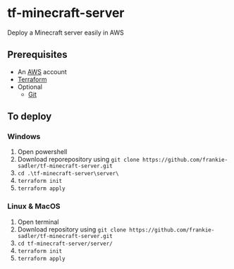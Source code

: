 # tf-minecraft-server

Deploy a Minecraft server easily in AWS

## Prerequisites

- An [AWS][aws-link] account
- [Terraform][terraform-link]
- Optional
  - [Git][git-link]

## To deploy

<!-- TODO: Add AWS sign-in details  -->

### Windows

1. Open powershell
2. Download reporepository using `git clone https://github.com/frankie-sadler/tf-minecraft-server.git`
3. `cd .\tf-minecraft-server\server\`
4. `terraform init`
5. `terraform apply`

### Linux & MacOS

1. Open terminal
2. Download repository using `git clone https://github.com/frankie-sadler/tf-minecraft-server.git`
3. `cd tf-minecraft-server/server/`
4. `terraform init`
5. `terraform apply`

<!-- links -->

[terraform-link]: https://www.terraform.io/
[aws-link]: https://aws.amazon.com/
[git-link]: https://git-scm.com
